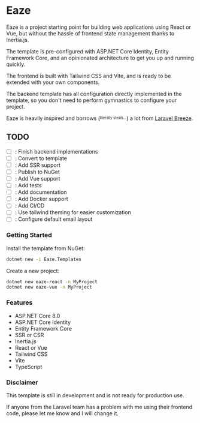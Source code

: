 # Eaze

Eaze is a project starting point for building web applications using React or Vue, but without the hassle of 
frontend state management thanks to Inertia.js.

The template is pre-configured with ASP.NET Core Identity, Entity Framework Core, 
and an opinionated architecture to get you up and running quickly.

The frontend is built with Tailwind CSS and Vite, and is ready to be extended with your own components.

The backend template has all configuration directly implemented in the template, so you don't need to perform gymnastics
to configure your project.

Eaze is heavily inspired and borrows (<sup><sub>literally steals...</sub></sup>) a lot
from [Laravel Breeze](https://github.com/laravel/breeze).

## TODO

- [ ] : Finish backend implementations
- [ ] : Convert to template
- [ ] : Add SSR support
- [ ] : Publish to NuGet
- [ ] : Add Vue support
- [ ] : Add tests
- [ ] : Add documentation
- [ ] : Add Docker support
- [ ] : Add CI/CD
- [ ] : Use tailwind theming for easier customization
- [ ] : Configure default email layout

### Getting Started

Install the template from NuGet:

```bash
dotnet new -i Eaze.Templates
```

Create a new project:

```bash
dotnet new eaze-react -n MyProject
dotnet new eaze-vue -n MyProject
```

### Features

- ASP.NET Core 8.0
- ASP.NET Core Identity
- Entity Framework Core
- SSR or CSR
- Inertia.js
- React or Vue
- Tailwind CSS
- Vite
- TypeScript

### Disclaimer

This template is still in development and is not ready for production use.

If anyone from the Laravel team has a problem with me using their frontend code, please let me know and I will change it.